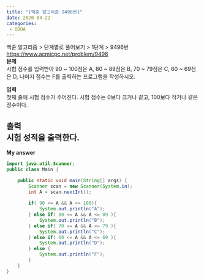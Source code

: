 ```yaml
---
title: "[백준 알고리즘 9496번]"
date: 2020-04-22
categories: 
 - ODOA
---
```

백준 알고리즘 > 단계별로 풀어보기 > 1단계 > 9496번  
<a href="https://www.acmicpc.net/problem/9496">https://www.acmicpc.net/problem/9496</a>  
**문제**  
시험 점수를 입력받아 90 ~ 100점은 A, 80 ~ 89점은 B, 70 ~ 79점은 C, 60 ~ 69점은 D, 나머지 점수는 F를 출력하는 프로그램을 작성하시오.

**입력**  
첫째 줄에 시험 점수가 주어진다. 시험 점수는 0보다 크거나 같고, 100보다 작거나 같은 정수이다.

**출력**  
시험 성적을 출력한다.
---

**My answer**  


```java
import java.util.Scanner;
public class Main {

	public static void main(String[] args) {
		Scanner scan = new Scanner(System.in);
		int A = scan.nextInt();
		
		if( 90 <= A && A <= 100){
			System.out.println("A");
		} else if( 80 <= A && A <= 89 ){
			System.out.println("B");
		} else if( 70 <= A && A <= 79 ){
			System.out.println("C");
		} else if( 60 <= A && A <= 69 ){
			System.out.println("D");
		} else {
			System.out.println("F");
		}
	}
}

```



